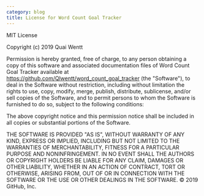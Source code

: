 ```yaml
---
category: blog
title: License for Word Count Goal Tracker
---
```


MIT License

Copyright (c) 2019 Quai Wentt

Permission is hereby granted, free of charge, to any person obtaining a copy
of this software and associated documentation files of Word Count Goal Tracker available at https://github.com/Qlwentt/word_count_goal_tracker (the "Software"), to deal in the Software without restriction, including without limitation the rights
to use, copy, modify, merge, publish, distribute, sublicense, and/or sell
copies of the Software, and to permit persons to whom the Software is
furnished to do so, subject to the following conditions:

The above copyright notice and this permission notice shall be included in all
copies or substantial portions of the Software.

THE SOFTWARE IS PROVIDED "AS IS", WITHOUT WARRANTY OF ANY KIND, EXPRESS OR
IMPLIED, INCLUDING BUT NOT LIMITED TO THE WARRANTIES OF MERCHANTABILITY,
FITNESS FOR A PARTICULAR PURPOSE AND NONINFRINGEMENT. IN NO EVENT SHALL THE
AUTHORS OR COPYRIGHT HOLDERS BE LIABLE FOR ANY CLAIM, DAMAGES OR OTHER
LIABILITY, WHETHER IN AN ACTION OF CONTRACT, TORT OR OTHERWISE, ARISING FROM,
OUT OF OR IN CONNECTION WITH THE SOFTWARE OR THE USE OR OTHER DEALINGS IN THE
SOFTWARE.
© 2019 GitHub, Inc.